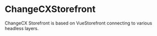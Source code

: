 # ChangeCXStorefront
ChangeCX Storefront is based on VueStorefront connecting to various headless layers. 
